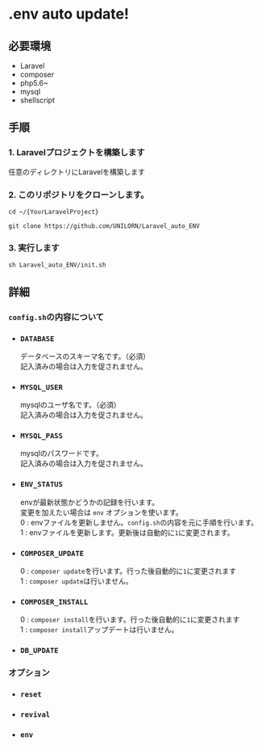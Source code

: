 # .env auto update!

## 必要環境

  - Laravel
  - composer
  - php5.6~
  - mysql
  - shellscript


## 手順

### 1. Laravelプロジェクトを構築します

  任意のディレクトリにLaravelを構築します

### 2. このリポジトリをクローンします。

  `cd ~/{YourLaravelProject}`

  `git clone https://github.com/UNILORN/Laravel_auto_ENV`

### 3. 実行します

  `sh Laravel_auto_ENV/init.sh`


## 詳細

  ### `config.sh`の内容について

  - ### `DATABASE`
    データベースのスキーマ名です。（必須）  
    記入済みの場合は入力を促されません。

  - ### `MYSQL_USER`
    mysqlのユーザ名です。（必須）  
    記入済みの場合は入力を促されません。

  - ### `MYSQL_PASS`
    mysqlのパスワードです。  
    記入済みの場合は入力を促されません。

  - ### `ENV_STATUS`
    envが最新状態かどうかの記録を行います。  
    変更を加えたい場合は `env` オプションを使います。  
    0 : envファイルを更新しません。`config.sh`の内容を元に手順を行います。  
    1 : envファイルを更新します。更新後は自動的に`1`に変更されます。

  - ### `COMPOSER_UPDATE`
    0 : `composer update`を行います。行った後自動的に`1`に変更されます  
    1 : `composer update`は行いません。

  - ### `COMPOSER_INSTALL`
    0 : `composer install`を行います。行った後自動的に`1`に変更されます  
    1 : `composer install`アップデートは行いません。

  - ### `DB_UPDATE`

  ### オプション

  - ### `reset`
  - ### `revival`
  - ### `env`
